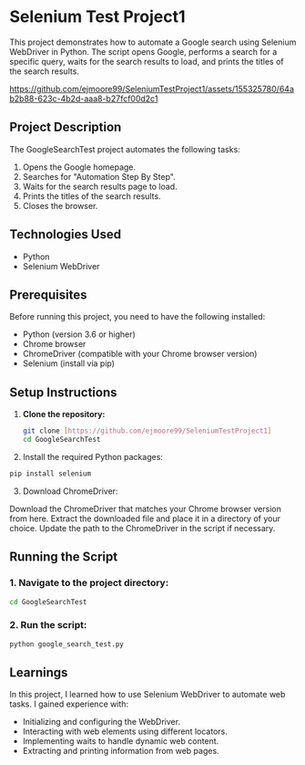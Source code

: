 # Selenium Test Project1
 
This project demonstrates how to automate a Google search using Selenium WebDriver in Python. The script opens Google, performs a search for a specific query, waits for the search results to load, and prints the titles of the search results.

https://github.com/ejmoore99/SeleniumTestProject1/assets/155325780/64ab2b88-623c-4b2d-aaa8-b27fcf00d2c1

## Project Description

The GoogleSearchTest project automates the following tasks:
1. Opens the Google homepage.
2. Searches for "Automation Step By Step".
3. Waits for the search results page to load.
4. Prints the titles of the search results.
5. Closes the browser.

## Technologies Used

- Python
- Selenium WebDriver

## Prerequisites

Before running this project, you need to have the following installed:

- Python (version 3.6 or higher)
- Chrome browser
- ChromeDriver (compatible with your Chrome browser version)
- Selenium (install via pip)

## Setup Instructions

1. **Clone the repository:**
   ```bash
   git clone [https://github.com/ejmoore99/SeleniumTestProject1]
   cd GoogleSearchTest
   
 2. Install the required Python packages:

```bash
pip install selenium
```
3. Download ChromeDriver:

Download the ChromeDriver that matches your Chrome browser version from here.
Extract the downloaded file and place it in a directory of your choice. Update the path to the ChromeDriver in the script if necessary.

## Running the Script
### 1. Navigate to the project directory:

```bash
cd GoogleSearchTest
```

### 2. Run the script:

```bash
python google_search_test.py
```

## Learnings
In this project, I learned how to use Selenium WebDriver to automate web tasks. I gained experience with:

- Initializing and configuring the WebDriver.
- Interacting with web elements using different locators.
- Implementing waits to handle dynamic web content.
- Extracting and printing information from web pages.
